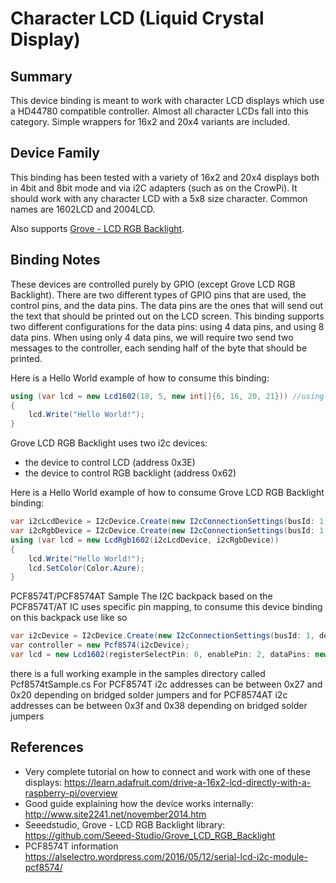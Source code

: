 # Character LCD (Liquid Crystal Display)

## Summary
This device binding is meant to work with character LCD displays which use a HD44780 compatible controller. Almost all character LCDs fall into this category. Simple wrappers for 16x2 and 20x4 variants are included.

## Device Family
This binding has been tested with a variety of 16x2 and 20x4 displays both in 4bit and 8bit mode and via i2C adapters (such as on the CrowPi). It should work with any character LCD with a 5x8 size character. Common names are 1602LCD and 2004LCD.

Also supports [Grove - LCD RGB Backlight](http://wiki.seeedstudio.com/Grove-LCD_RGB_Backlight/).

## Binding Notes
These devices are controlled purely by GPIO (except Grove LCD RGB Backlight). There are two different types of GPIO pins that are used, the control pins, and the data pins. The data pins are the ones that will send out the text that should be printed out on the LCD screen. This binding supports two different configurations for the data pins: using 4 data pins, and using 8 data pins. When using only 4 data pins, we will require two send two messages to the controller, each sending half of the byte that should be printed.

Here is a Hello World example of how to consume this binding:
```c#
using (var lcd = new Lcd1602(18, 5, new int[]{6, 16, 20, 21})) //using 4 data pins
{
    lcd.Write("Hello World!");
}
```

Grove LCD RGB Backlight uses two i2c devices:
- the device to control LCD (address 0x3E)
- the device to control RGB backlight (address 0x62)

Here is a Hello World example of how to consume Grove LCD RGB Backlight binding:
```c#
var i2cLcdDevice = I2cDevice.Create(new I2cConnectionSettings(busId: 1, deviceAddress: 0x3E));
var i2cRgbDevice = I2cDevice.Create(new I2cConnectionSettings(busId: 1, deviceAddress: 0x62));
using (var lcd = new LcdRgb1602(i2cLcdDevice, i2cRgbDevice))
{
    lcd.Write("Hello World!");
    lcd.SetColor(Color.Azure);
}
```

PCF8574T/PCF8574AT Sample
The I2C backpack based on the PCF8574T/AT IC uses specific pin mapping, to consume this device binding on this backpack use like so
```c#
var i2cDevice = I2cDevice.Create(new I2cConnectionSettings(busId: 1, deviceAddress: 0x27));
var controller = new Pcf8574(i2cDevice);
var lcd = new Lcd1602(registerSelectPin: 0, enablePin: 2, dataPins: new int[] { 4, 5, 6, 7}, backlightPin: 3, readWritePin: 1, controller: controller);
```
there is a full working example in the samples directory called Pcf8574tSample.cs
For PCF8574T i2c addresses can be between 0x27 and 0x20 depending on bridged solder jumpers and for PCF8574AT i2c addresses can be between 0x3f and 0x38 depending on bridged solder jumpers

## References
- Very complete tutorial on how to connect and work with one of these displays: https://learn.adafruit.com/drive-a-16x2-lcd-directly-with-a-raspberry-pi/overview
- Good guide explaining how the device works internally: http://www.site2241.net/november2014.htm
- Seeedstudio, Grove - LCD RGB Backlight library: https://github.com/Seeed-Studio/Grove_LCD_RGB_Backlight
- PCF8574T information https://alselectro.wordpress.com/2016/05/12/serial-lcd-i2c-module-pcf8574/
